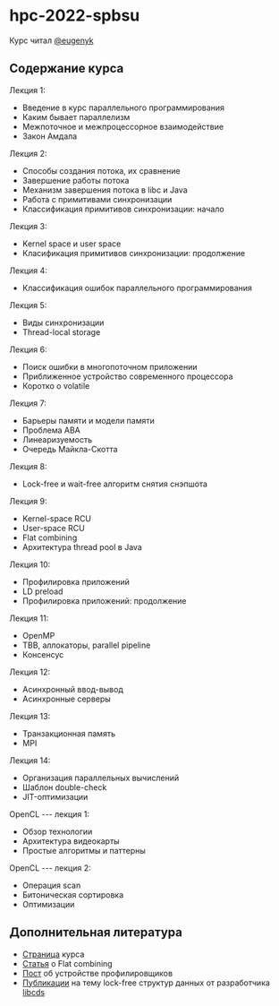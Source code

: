 # hpc-2022-spbsu

Курс читал [@eugenyk](https://github.com/eugenyk)

## Содержание курса

Лекция 1:

- Введение в курс параллельного программирования
- Каким бывает параллелизм
- Межпоточное и межпроцессорное взаимодействие
- Закон Амдала

Лекция 2:

- Способы создания потока, их сравнение
- Завершение работы потока
- Механизм завершения потока в libc и Java
- Работа с примитивами синхронизации
- Классификация примитивов синхронизации: начало

Лекция 3:

- Kernel space и user space
- Класификация примитивов синхронизации: продолжение

Лекция 4:

- Классификация ошибок параллельного программирования

Лекция 5:

- Виды синхронизации
- Thread-local storage

Лекция 6:

- Поиск ошибки в многопоточном приложении
- Приближенное устройство современного процессора
- Коротко о volatile

Лекция 7:

- Барьеры памяти и модели памяти
- Проблема ABA
- Линеаризуемость
- Очередь Майкла-Скотта

Лекция 8:

- Lock-free и wait-free алгоритм снятия снэпшота

Лекция 9:

- Kernel-space RCU
- User-space RCU
- Flat combining
- Архитектура thread pool в Java

Лекция 10:

- Профилировка приложений
- LD preload
- Профилировка приложений: продолжение

Лекция 11:

- OpenMP
- TBB, аллокаторы, parallel pipeline
- Консенсус

Лекция 12:

- Асинхронный ввод-вывод
- Асинхронные серверы

Лекция 13:

- Транзакционная память
- MPI

Лекция 14:

- Организация параллельных вычислений
- Шаблон double-check
- JIT-оптимизации

OpenCL --- лекция 1:

- Обзор технологии
- Архитектура видеокарты
- Простые алгоритмы и паттерны

OpenCL --- лекция 2:
- Операция scan
- Битоническая сортировка
- Оптимизации

## Дополнительная литература

- [Страница](http://wiki.osll.ru/doku.php/courses:high_performance_computing:start) курса
- [Статья](https://storage.yandexcloud.net/lms-vault/private/1/courses/2019-spring/spb-hp-course/materials/flat-combining.pdf?X-Amz-Algorithm=AWS4-HMAC-SHA256&X-Amz-Credential=YCAJEG-LFlOUp7t_VtjANSWBT%2F20230117%2Fru-central1-a%2Fs3%2Faws4_request&X-Amz-Date=20230117T185556Z&X-Amz-Expires=10&X-Amz-SignedHeaders=host&X-Amz-Signature=7c7782d4caea5d32c157ba9fe22944ccccc515beb980a2ba78b07fe163b80f32) о Flat combining
- [Пост](https://habr.com/ru/company/raiffeisenbank/blog/466719/) об устройстве профилировщиков
- [Публикации](https://habr.com/ru/users/khizmax/posts/) на тему lock-free структур данных от разработчика [libcds](https://github.com/khizmax/libcds)
